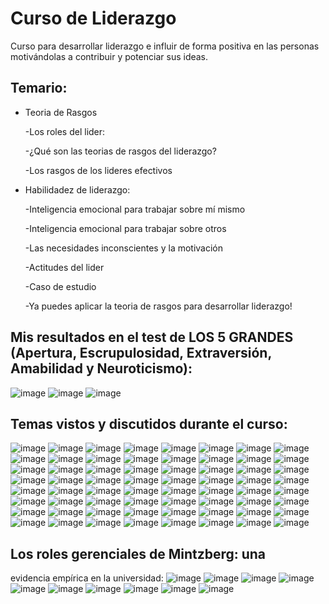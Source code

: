 # Curso de Liderazgo
Curso para desarrollar liderazgo e influir de forma positiva en las personas motivándolas a contribuir y potenciar sus ideas.

## Temario:
* Teoria de Rasgos

  -Los roles del lider:
  
  -¿Qué son las teorias de rasgos del liderazgo?
  
  -Los rasgos de los lideres efectivos
  
* Habilidadez de liderazgo:

  -Inteligencia emocional para trabajar sobre mí mismo
  
  -Inteligencia emocional para trabajar sobre otros
  
  -Las necesidades inconscientes y la motivación
  
  -Actitudes del lider
  
  -Caso de estudio
  
  -Ya puedes aplicar la teoria de rasgos para desarrollar liderazgo!
  

## Mis resultados en el test de LOS 5 GRANDES (Apertura, Escrupulosidad, Extraversión, Amabilidad y Neuroticismo):

![image](https://user-images.githubusercontent.com/60717025/180449719-164796a9-b27d-4715-9210-4cae6375444c.png)
![image](https://user-images.githubusercontent.com/60717025/180449774-a1cefe7f-4cba-4d21-97a4-36dc273ff362.png)
![image](https://user-images.githubusercontent.com/60717025/180449846-93ec1782-3522-4306-9920-797508f8d27c.png)

## Temas vistos y discutidos durante el curso:

![image](https://user-images.githubusercontent.com/60717025/180440365-05c5ef1a-3332-48ba-9197-f50bf8438b49.png)
![image](https://user-images.githubusercontent.com/60717025/180440431-04cb8caa-1f22-45f3-904d-eabc44b17aeb.png)
![image](https://user-images.githubusercontent.com/60717025/180440471-ef8b4822-2dac-4029-9e43-c6044d1fcd21.png)
![image](https://user-images.githubusercontent.com/60717025/180440530-77fd0ba0-aaf8-449e-a70a-cd8027e058d6.png)
![image](https://user-images.githubusercontent.com/60717025/180440615-aeb20482-612d-477b-afb6-dfd38bb072f4.png)
![image](https://user-images.githubusercontent.com/60717025/180440734-75bdbfeb-1cc8-4489-be67-669b4427be14.png)
![image](https://user-images.githubusercontent.com/60717025/180440882-d1c9813f-5996-4476-ba53-29f30045b1a1.png)
![image](https://user-images.githubusercontent.com/60717025/180440948-7c1d2826-2f43-4b4f-9d03-1f37f230c729.png)
![image](https://user-images.githubusercontent.com/60717025/180441005-7bccf2f1-8b7b-44b4-b2f2-17210ac7f311.png)
![image](https://user-images.githubusercontent.com/60717025/180441288-34c75686-76ed-4fb7-b24a-4c4b9c78ac3c.png)
![image](https://user-images.githubusercontent.com/60717025/180441339-f4f65a3d-38e5-481a-923a-5f830385e898.png)
![image](https://user-images.githubusercontent.com/60717025/180441383-15782659-3a47-4b4e-acc3-e859c11b570f.png)
![image](https://user-images.githubusercontent.com/60717025/180441651-85bf7a10-97a3-4900-a765-b841d5aa17c8.png)
![image](https://user-images.githubusercontent.com/60717025/180441800-99043570-f180-4ea2-8d8d-795e9bd53304.png)
![image](https://user-images.githubusercontent.com/60717025/180441860-99c564ab-e6e2-48b5-bd36-a6ab034b2afc.png)
![image](https://user-images.githubusercontent.com/60717025/180441897-ed9bbd5f-9ad4-4203-a98b-f1fd5a920830.png)
![image](https://user-images.githubusercontent.com/60717025/180441941-9799309a-6a11-46fb-ad1a-e0f2c4d403d7.png)
![image](https://user-images.githubusercontent.com/60717025/180442021-335ea71e-903c-4c83-89f5-fbc04cf78f66.png)
![image](https://user-images.githubusercontent.com/60717025/180442061-c88765d5-afca-4fb0-b0a1-2314d0c9e439.png)
![image](https://user-images.githubusercontent.com/60717025/180442107-d3cafdb7-347f-413d-9a2c-c3248e7d25d0.png)
![image](https://user-images.githubusercontent.com/60717025/180442169-ee9be0a4-2b57-4c87-94b9-030984eac043.png)
![image](https://user-images.githubusercontent.com/60717025/180442211-01bf32bf-e622-4ec6-8f46-a90485431340.png)
![image](https://user-images.githubusercontent.com/60717025/180442247-66cc4ab8-8cd2-4992-be4f-21490c102002.png)
![image](https://user-images.githubusercontent.com/60717025/180442281-57a59d11-b6e0-43fd-8616-73f0d97992d6.png)
![image](https://user-images.githubusercontent.com/60717025/180442350-60fb2028-8457-47b2-bf3e-e8c300e4852d.png)
![image](https://user-images.githubusercontent.com/60717025/180442397-bebaa18d-22f6-49c0-b259-854dc1d8ab5b.png)
![image](https://user-images.githubusercontent.com/60717025/180442467-0b122b89-b540-492e-a7d6-79d73b527af3.png)
![image](https://user-images.githubusercontent.com/60717025/180442512-30df1013-3133-4952-8473-8182b0bcc766.png)
![image](https://user-images.githubusercontent.com/60717025/180442561-a3c138cb-21a2-4471-8fae-038f9b1ce8d4.png)
![image](https://user-images.githubusercontent.com/60717025/180442589-378acff8-604b-40fd-aeff-8539c6bc6833.png)
![image](https://user-images.githubusercontent.com/60717025/180442639-3079e3b8-df44-48b5-9737-8c1debc06b1e.png)
![image](https://user-images.githubusercontent.com/60717025/180442679-2a272a8b-e3a2-4ac6-b79f-54e65a688579.png)
![image](https://user-images.githubusercontent.com/60717025/180442864-943556e9-1e19-44a7-a0df-80a706e001fd.png)
![image](https://user-images.githubusercontent.com/60717025/180442901-6fc2c3aa-3608-4d18-b6df-1dcf8d1dee20.png)
![image](https://user-images.githubusercontent.com/60717025/180442950-4d472f80-bb45-455b-a8c7-31d760f0e55c.png)
![image](https://user-images.githubusercontent.com/60717025/180442983-d7d05aa7-b5ee-4660-9451-307be015cb11.png)
![image](https://user-images.githubusercontent.com/60717025/180443018-64f1a75f-1ab4-4d59-9e02-40a257793228.png)
![image](https://user-images.githubusercontent.com/60717025/180443058-9aad7dc7-a521-4492-b837-bcbac4377393.png)
![image](https://user-images.githubusercontent.com/60717025/180443205-e2271522-7a4e-4956-9331-716eeb33db7f.png)
![image](https://user-images.githubusercontent.com/60717025/180443248-b03800cf-b9b8-45e9-8688-cd6b12919f22.png)
![image](https://user-images.githubusercontent.com/60717025/180443302-30a68dd3-9cd8-4575-8e45-1afe61403dac.png)
![image](https://user-images.githubusercontent.com/60717025/180443337-716dd764-402d-44cd-9b8c-4bba500f5665.png)
![image](https://user-images.githubusercontent.com/60717025/180443367-7de5f488-78cd-49d2-96d9-f6466e939c4c.png)
![image](https://user-images.githubusercontent.com/60717025/180443398-375afcf3-cc5c-487e-a5ba-21197c388a7d.png)
![image](https://user-images.githubusercontent.com/60717025/180450514-35d1dbb4-59c5-4a43-a9a2-f39b19131d48.png)
![image](https://user-images.githubusercontent.com/60717025/180450560-c2ddaaef-9a50-403f-bc5c-7c85ac31db41.png)
![image](https://user-images.githubusercontent.com/60717025/180450611-de8e9ff4-6d5c-4941-8121-d5b83d5e78b3.png)
![image](https://user-images.githubusercontent.com/60717025/180450823-e77fb637-aa7f-4db0-a41a-6a149a51f2f9.png)
![image](https://user-images.githubusercontent.com/60717025/180450868-24c26e5e-814e-4457-9a96-a31a44048f21.png)
![image](https://user-images.githubusercontent.com/60717025/180450918-e08ab333-0feb-4fca-a518-2009c83b4297.png)
![image](https://user-images.githubusercontent.com/60717025/180454451-9885bf70-bcc9-4b31-9c6d-92cf5a457131.png)
![image](https://user-images.githubusercontent.com/60717025/180450957-52e4ebd7-c7fb-4966-a1dc-b20fbe123d28.png)
![image](https://user-images.githubusercontent.com/60717025/180451013-9e5a80dc-4dc2-40ec-a793-5e78a9ee1775.png)
![image](https://user-images.githubusercontent.com/60717025/180451045-8da945d3-cd45-4eef-a91b-e599cf4afe5f.png)
![image](https://user-images.githubusercontent.com/60717025/180451085-4b1e0b93-c981-4ed5-b17e-f8b7e84b1488.png)
![image](https://user-images.githubusercontent.com/60717025/180451122-7c34e87d-8d86-4cb3-91a5-eccc746550f5.png)
![image](https://user-images.githubusercontent.com/60717025/180451171-f4fa31e8-fe92-4ff7-ac57-494f85f6d4ed.png)
![image](https://user-images.githubusercontent.com/60717025/180451303-1bc3d369-0908-4047-9e3c-1babbd37f159.png)
![image](https://user-images.githubusercontent.com/60717025/180451381-9b71b9a7-9aec-4213-bad7-71d503c9d760.png)
![image](https://user-images.githubusercontent.com/60717025/180451429-c8c09615-a94b-413a-b517-f901633dff5e.png)
![image](https://user-images.githubusercontent.com/60717025/180451500-cc88be27-a816-4808-aaed-7722500fb0f5.png)
![image](https://user-images.githubusercontent.com/60717025/180451555-86e3b331-d1f4-431d-b46b-31f5bad40b37.png)
![image](https://user-images.githubusercontent.com/60717025/180451601-aa90843b-608a-4800-9afb-84506b9a12f1.png)
![image](https://user-images.githubusercontent.com/60717025/180451636-0b7ac784-44cd-4aa0-8774-647ff9bd600e.png)

## Los roles gerenciales de Mintzberg: una
evidencia empírica en la universidad:
![image](https://user-images.githubusercontent.com/60717025/180453127-fb8f9c9d-aa2e-487c-b507-6e3ca810b00b.png)
![image](https://user-images.githubusercontent.com/60717025/180453305-2d6edd5f-ffce-492d-a1b8-44360abd1e2a.png)
![image](https://user-images.githubusercontent.com/60717025/180453362-9c1fc8e6-81f2-4d05-afd5-e72dc7d4a4e8.png)
![image](https://user-images.githubusercontent.com/60717025/180453422-1fbf6b25-9ae5-48e9-8bbc-85c92d298397.png)
![image](https://user-images.githubusercontent.com/60717025/180453573-1ea52d98-0f3e-4a67-8b3c-971347f496bd.png)
![image](https://user-images.githubusercontent.com/60717025/180453633-38372cc1-6181-44ab-ae10-3716e2366107.png)
![image](https://user-images.githubusercontent.com/60717025/180453865-ff85042b-065d-416e-9647-97fe00b5a9f0.png)
![image](https://user-images.githubusercontent.com/60717025/180453931-9f0719e1-d42d-48d7-a3be-84ea86de3cbe.png)
![image](https://user-images.githubusercontent.com/60717025/180454032-2a2e58b0-87c8-4053-8761-4b2f60afd221.png)
![image](https://user-images.githubusercontent.com/60717025/180454082-0bba893f-6c9c-4b5b-9d51-8aba780342d9.png)








































